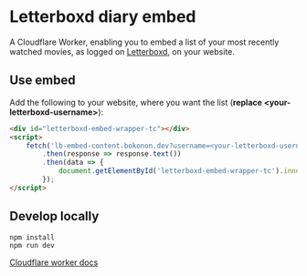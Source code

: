 # Letterboxd diary embed

A Cloudflare Worker, enabling you to embed a list of your most recently watched movies, as logged on [Letterboxd](https://letterboxd.com/), on your website.

## Use embed

Add the following to your website, where you want the list (**replace \<your-letterboxd-username\>**):

```html
<div id="letterboxd-embed-wrapper-tc"></div>
<script>
    fetch('lb-embed-content.bokonon.dev?username=<your-letterboxd-username>')
        .then(response => response.text())
        .then(data => {
            document.getElementById('letterboxd-embed-wrapper-tc').innerHTML = data;
        });
</script>
```

## Develop locally

```
npm install
npm run dev
```

[Cloudflare worker docs](https://developers.cloudflare.com/workers/)